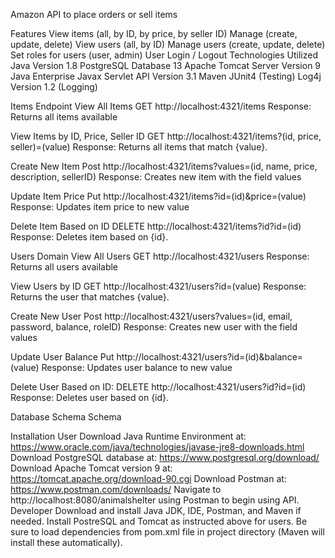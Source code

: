 Amazon
API to place orders or sell items

Features
View items (all, by ID, by price, by seller ID)
Manage  (create, update, delete)
View users (all, by ID)
Manage users (create, update, delete)
Set roles for users (user, admin)
User Login / Logout
Technologies Utilized
Java Version 1.8
PostgreSQL Database 13
Apache Tomcat Server Version 9
Java Enterprise Javax Servlet API Version 3.1
Maven
JUnit4 (Testing)
Log4j Version 1.2 (Logging)

Items Endpoint
View All Items
GET http://localhost:4321/items
Response: Returns all items available

View Items by ID, Price, Seller ID
GET http://localhost:4321/items?(id, price, seller)=(value)
Response: Returns all items that match {value}.

Create New Item
Post http://localhost:4321/items?values=(id, name, price, description, sellerID)
Response: Creates new item with the field values

Update Item Price
Put http://localhost:4321/items?id=(id)&price=(value)
Response: Updates item price to new value

Delete Item Based on ID
DELETE http://localhost:4321/items?id?id=(id)
Response: Deletes item based on {id}.

Users Domain
View All Users
GET http://localhost:4321/users
Response: Returns all users available

View Users by ID
GET http://localhost:4321/users?id=(value)
Response: Returns the user that matches {value}.

Create New User
Post http://localhost:4321/users?values=(id, email, password, balance, roleID)
Response: Creates new user with the field values

Update User Balance
Put http://localhost:4321/users?id=(id)&balance=(value)
Response: Updates user balance to new value

Delete User Based on ID:
DELETE http://localhost:4321/users?id?id=(id)
Response: Deletes user based on {id}.

Database Schema
Schema

Installation
User
Download Java Runtime Environment at: https://www.oracle.com/java/technologies/javase-jre8-downloads.html
Download PostgreSQL database at: https://www.postgresql.org/download/
Download Apache Tomcat version 9 at: https://tomcat.apache.org/download-90.cgi
Download Postman at: https://www.postman.com/downloads/
Navigate to http://localhost:8080/animalshelter using Postman to begin using API.
Developer
Download and install Java JDK, IDE, Postman, and Maven if needed.
Install PostreSQL and Tomcat as instructed above for users.
Be sure to load dependencies from pom.xml file in project directory (Maven will install these automatically).

